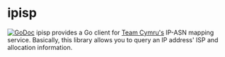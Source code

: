 # ipisp
[![GoDoc](https://godoc.org/github.com/golang/gddo?status.svg)](https://godoc.org/github.com/ammario/ipisp)
ipisp provides a Go client for [Team Cymru's](http://www.team-cymru.org/IP-ASN-mapping.html) IP-ASN mapping service.
Basically, this library allows you to query an IP address' ISP and allocation information.


